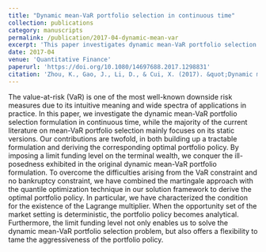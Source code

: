 ```yaml
---
title: "Dynamic mean-VaR portfolio selection in continuous time"
collection: publications
category: manuscripts
permalink: /publication/2017-04-dynamic-mean-var
excerpt: 'This paper investigates dynamic mean-VaR portfolio selection in continuous time, developing a tractable formulation and deriving the optimal portfolio policy using a combined martingale and quantile optimization approach.'
date: 2017-04
venue: 'Quantitative Finance'
paperurl: 'https://doi.org/10.1080/14697688.2017.1298831'
citation: 'Zhou, K., Gao, J., Li, D., & Cui, X. (2017). &quot;Dynamic mean-VaR portfolio selection in continuous time.&quot; <i>Quantitative Finance</i>, 17(10), 1-13.'
---
```


The value-at-risk (VaR) is one of the most well-known downside risk measures due to its intuitive meaning and wide spectra of applications in practice. In this paper, we investigate the dynamic mean-VaR portfolio selection formulation in continuous time, while the majority of the current literature on mean-VaR portfolio selection mainly focuses on its static versions. Our contributions are twofold, in both building up a tractable formulation and deriving the corresponding optimal portfolio policy. By imposing a limit funding level on the terminal wealth, we conquer the ill-posedness exhibited in the original dynamic mean-VaR portfolio formulation. To overcome the difficulties arising from the VaR constraint and no bankruptcy constraint, we have combined the martingale approach with the quantile optimization technique in our solution framework to derive the optimal portfolio policy. In particular, we have characterized the condition for the existence of the Lagrange multiplier. When the opportunity set of the market setting is deterministic, the portfolio policy becomes analytical. Furthermore, the limit funding level not only enables us to solve the dynamic mean-VaR portfolio selection problem, but also offers a flexibility to tame the aggressiveness of the portfolio policy.